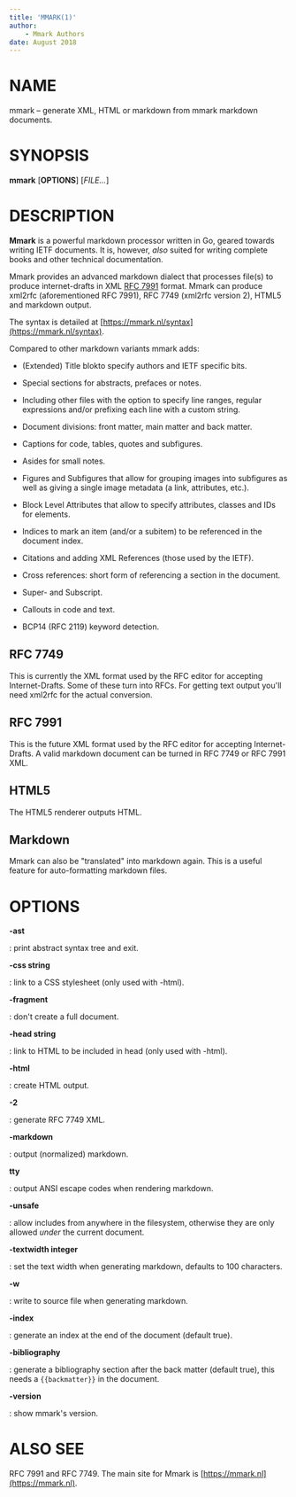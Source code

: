 ```yaml
---
title: 'MMARK(1)'
author:
    - Mmark Authors
date: August 2018
---
```


# NAME

mmark – generate XML, HTML or markdown from mmark markdown documents.

# SYNOPSIS

**mmark** [**OPTIONS**] [*FILE...*]

# DESCRIPTION

**Mmark** is a powerful markdown processor written in Go, geared towards writing IETF documents. It
is, however, *also* suited for writing complete books and other technical documentation.

Mmark provides an advanced markdown dialect that processes file(s) to produce internet-drafts in XML
[RFC 7991](https://tools.ietf.org/html/rfc7991) format. Mmark can produce xml2rfc (aforementioned
RFC 7991), RFC 7749 (xml2rfc version 2), HTML5 and markdown output.

The syntax is detailed at [https://mmark.nl/syntax](https://mmark.nl/syntax).

Compared to other markdown variants mmark adds:

*  (Extended) Title blokto specify authors and IETF specific bits.

*  Special sections for abstracts, prefaces or notes.

*  Including other files with the option to specify line ranges, regular expressions and/or
   prefixing each line with a custom string.

*  Document divisions: front matter, main matter and back matter.

*  Captions for code, tables, quotes and subfigures.

*  Asides for small notes.

*  Figures and Subfigures that allow for grouping images into subfigures as well as giving a single
   image metadata (a link, attributes, etc.).

*  Block Level Attributes that allow to specify attributes, classes and IDs for elements.

*  Indices to mark an item (and/or a subitem) to be referenced in the document index.

*  Citations and adding XML References (those used by the IETF).

*  Cross references: short form of referencing a section in the document.

*  Super- and Subscript.

*  Callouts in code and text.

*  BCP14 (RFC 2119) keyword detection.

## RFC 7749

This is currently the XML format used by the RFC editor for accepting Internet-Drafts. Some of these
turn into RFCs. For getting text output you'll need xml2rfc for the actual conversion.

## RFC 7991

This is the future XML format used by the RFC editor for accepting Internet-Drafts. A valid markdown
document can be turned in RFC 7749 or RFC 7991 XML.

## HTML5

The HTML5 renderer outputs HTML.

## Markdown

Mmark can also be "translated" into markdown again. This is a useful feature for auto-formatting
markdown files.

# OPTIONS

**-ast**

:  print abstract syntax tree and exit.

**-css string**

:  link to a CSS stylesheet (only used with -html).

**-fragment**

:  don't create a full document.

**-head string**

:  link to HTML to be included in head (only used with -html).

**-html**

:  create HTML output.

**-2**

:  generate RFC 7749 XML.

**-markdown**

:  output (normalized) markdown.

**tty**

: output ANSI escape codes when rendering markdown.

**-unsafe**

:  allow includes from anywhere in the filesystem, otherwise they are only allowed *under* the
   current document.

**-textwidth integer**

:  set the text width when generating markdown, defaults to 100 characters.

**-w**

:  write to source file when generating markdown.

**-index**

:  generate an index at the end of the document (default true).

**-bibliography**

:  generate a bibliography section after the back matter (default true), this needs a
   `{{backmatter}}` in the document.

**-version**

:  show mmark's version.

# ALSO SEE

RFC 7991 and RFC 7749. The main site for Mmark is [https://mmark.nl](https://mmark.nl).
